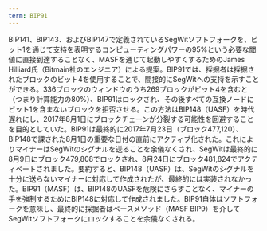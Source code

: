 ```yaml
---
term: BIP91
---
```

BIP141、BIP143、およびBIP147で定義されているSegWitソフトフォークを、ビット1を通じて支持を表明するコンピューティングパワーの95%という必要な閾値に直接到達することなく、MASFを通じて起動しやすくするためのJames Hilliard氏（Bitmain社のエンジニア）による提案。BIP91では、採掘者は採掘されたブロックのビット4を使用することで、間接的にSegWitへの支持を示すことができる。336ブロックのウィンドウのうち269ブロックがビット4を含むと（つまり計算能力の80%）、BIP91はロックされ、その後すべての互換ノードにビット1を含まないブロックを拒否させる。この方法はBIP148（UASF）を時代遅れにし、2017年8月1日にブロックチェーンが分裂する可能性を回避することを目的としていた。BIP91は最終的に2017年7月23日（ブロック477,120）、BIP148で課された8月1日の重要な日付の直前にアクティブ化された。これによりマイナーはSegWitのシグナルを送ることを余儀なくされ、SegWitは最終的に8月9日にブロック479,808でロックされ、8月24日にブロック481,824でアクティベートされました。要約すると、BIP148（UASF）は、SegWitのシグナルを十分に送らないマイナーに対応して作成されたが、最終的には実装されなかった。BIP91（MASF）は、BIP148のUASFを危険にさらすことなく、マイナーの手を強制するためにBIP148に対応して作成されました。BIP91自体はソフトフォークを意味し、最終的に採掘者はベースメソッド（MASF BIP9）を介してSegWitソフトフォークにロックすることを余儀なくされる。